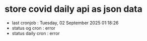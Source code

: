 # store covid daily api as json data

- last cronjob : Tuesday, 02 September 2025 01:18:26
- status og cron : error
- status daily cron : error
      
      